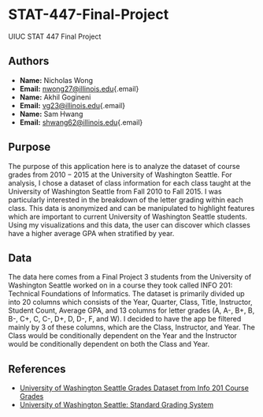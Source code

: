 # STAT-447-Final-Project
UIUC STAT 447 Final Project

## Authors

-   **Name:** Nicholas Wong
-   **Email:** [nwong27\@illinois.edu](mailto:nwong27@illinois.edu){.email}
-   **Name:** Akhil Gogineni
-   **Email:** [vg23\@illinois.edu](mailto:vg23@illinois.edu){.email}
-   **Name:** Sam Hwang
-   **Email:** [shwang62\@illinois.edu](mailto:shwang62@illinois.edu){.email}

## Purpose

The purpose of this application here is to analyze the dataset of course grades from $2010 - 2015$ at the University of Washington Seattle. For analysis, I chose a dataset of class information for each class taught at the University of Washington Seattle from Fall $2010$ to Fall $2015.$ I was particularly interested in the breakdown of the letter grading within each class. This data is anonymized 
and can be manipulated to highlight features which are important to current University of Washington Seattle students. Using my visualizations and this data, the user can discover which classes have a higher average GPA when stratified by year.

## Data

The data here comes from a Final Project $3$ students from the University of Washington Seattle worked on in a course they took called INFO $201$: Technical Foundations of Informatics. The dataset is primarily divided up into $20$ columns which consists of the Year, Quarter, Class, Title, Instructor, Student Count, Average GPA, and $13$ columns for letter grades (A, A-, B+, B, B-, C+, C, C-, D+, D, 
D-, F, and W). I decided to have the app be filtered mainly by $3$ of these columns, which are the Class, Instructor, and Year. The 
Class would be conditionally dependent on the Year and the Instructor would be conditionally dependent on both the Class and Year.

## References
- [University of Washington Seattle Grades Dataset from Info 201 Course Grades](https://github.com/joshkeating/info-201-coursegrades/)
- [University of Washington Seattle: Standard Grading System](https://www.washington.edu/students/gencat/front/Grading_Sys.html/)
